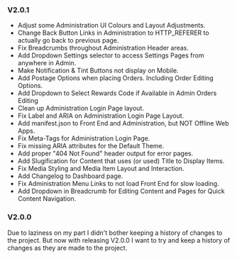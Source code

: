 ### V2.0.1 
- Adjust some Administration UI Colours and Layout Adjustments.
- Change Back Button Links in Administration to HTTP_REFERER to actually go back to previous page.
- Fix Breadcrumbs throughout Administration Header areas.
- Add Dropdown Settings selector to access Settings Pages from anywhere in Admin.
- Make Notification & Tint Buttons not display on Mobile.
- Add Postage Options when placing Orders. Including Order Editing Options.
- Add Dropdown to Select Rewards Code if Available in Admin Orders Editing
- Clean up Administration Login Page layout.
- Fix Label and ARIA on Administration Login Page Layout.
- Add manifest.json to Front End and Administration, but NOT Offline Web Apps.
- Fix Meta-Tags for Administration Login Page.
- Fix missing ARIA attributes for the Default Theme.
- Add proper "404 Not Found" header output for error pages.
- Add Slugification for Content that uses (or used) Title to Display Items.
- Fix Media Styling and Media Item Layout and Interaction.
- Add Changelog to Dashboard page.
- Fix Administration Menu Links to not load Front End for slow loading.
- Add Dropdown in Breadcrumb for Editing Content and Pages for Quick Content Navigation.

### V2.0.0
Due to laziness on my part I didn't bother keeping a history of changes to the project. But now with releasing V2.0.0 I want to try and keep a history of changes as they are made to the project.
